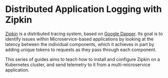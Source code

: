 # Distributed Application Logging with Zipkin

[Zipkin](https://zipkin.io/) is a distributed tracing system, based on [Google Dapper](https://ai.google/research/pubs/pub36356). Its goal is to identify issues within Microservice-based applications by looking at the latency between the individual components, which it achieves in part by adding unique tokens to requests as they pass through each component. 

This series of guides aims to teach how to install and configure Zipkin on a Kubernetes cluster, and send telemetry to it from a multi-microservice application.


